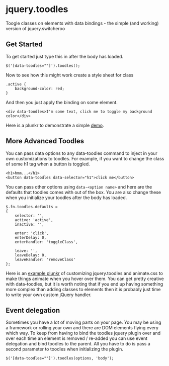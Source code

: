 jquery.toodles
==============

Toogle classes on elements with data bindings - the simple (and working) version of jquery.switcheroo


## Get Started

To get started just type this in after the body has loaded.

```
$('[data-toodles=""]').toodles();
```

Now to see how this might work create a style sheet for class

```
.active {
	background-color: red;
}
```

And then you just apply the binding on some element.

```
<div data-toodles>I'm some text, click me to toggle my background color</div>
```

Here is a plunkr to demonstrate a simple [demo](http://plnkr.co/edit/EwA8S0Exxcy6Z53KFdFZ?p=preview).


## More Advanced Toodles

You can pass data options to any data-toodles command to inject in your own customizations to toodles. For example, if you want to change the class of some h1 tag when a button is toggled.

```
<h1>hmm...</h1>
<button data-toodles data-selector="h1">click me</button>
```

You can pass other options using `data-<option name>` and here are the defaults that toodles comes with out of the box. You are also change these when you initialize your toodles after the body has loaded.

```
$.fn.toodles.defaults =
{
	selector: '',
	active: 'active',
	inactive: '',

	enter: 'click',
	enterDelay: 0,
	enterHandler: 'toggleClass',

	leave: '',
	leaveDelay: 0,
	leaveHandler: 'removeClass'
};
```

Here is an [example plunkr](http://plnkr.co/edit/CcqkkUHsfFMJXBQZSNdG) of customizing jquery.toodles and animate.css to make things animate when you hover over them. You can get pretty creative with data-toodles, but it is worth noting that if you end up having something more complex than adding classes to elements then it is probably just time to write your own custom jQuery handler.

## Event delegation

Sometimes you have a lot of moving parts on your page. You may be using a framework or rolling your own and there are DOM elements flying every which way. To keep from having to bind the toodles jquery plugin over and over each time an element is removed / re-added you can use event delegation and bind toodles to the parent. All you have to do is pass a second parameter to toodles when initializing the plugin.

```
$('[data-toodles=""]').toodles(options, 'body');
```